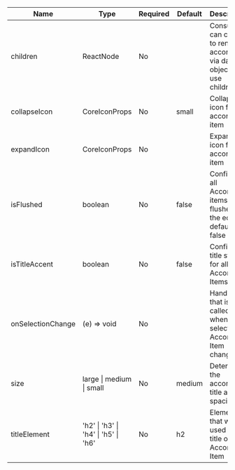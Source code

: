 | Name              | Type                                 | Required | Default | Description                                                               |
|-------------------|--------------------------------------|----------|---------|---------------------------------------------------------------------------|
| children          | ReactNode                            | No       |         | Consumer can choose to render accordion via data object or use children   |
| collapseIcon      | CoreIconProps                        | No       | small   | Collapse icon for the accordion item                                      |
| expandIcon        | CoreIconProps                        | No       |         | Expanded icon for the accordion item                                      |
| isFlushed         | boolean                              | No       | false   | Configure all Accordion items to be flushed to the edge, default is false |
| isTitleAccent     | boolean                              | No       | false   | Configure title style for all Accordion Items                             |
| onSelectionChange | (e) => void                          | No       |         | Handler that is called when the selection of Accordion Item changes       |
| size              | large \| medium \| small             | No       | medium  | Determines the accordion title and spacing                                |
| titleElement      | 'h2' \| 'h3' \| 'h4' \| 'h5' \| 'h6' | No       | h2      | Element that will be used in the title of the Accordion Item              |
